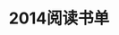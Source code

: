 ---
layout: book
title: 2014阅读书单
category: Life
keywords: 阅读,书单,2014
books: 
    - title: The Little Book on CoffeeScript
      status: 在读
      author: Alex MacCaw
      publisher: O'Reilly Media
      language: English
      link: http://arcturo.github.io/library/coffeescript/
      cover: http://img3.douban.com/lpic/s24853523.jpg
      description: 这本书能让人快速了解CoffeeScript.
    - title: Pro Git
      status: 在读
      author: Scott Chacon
      publisher: Apress
      language: English
      link: http://git-scm.com/book
      cover: /images/book/pro-git.jpg
      description: Git入门书籍。
    - title: CSS禅意花园
      status: 已读
      author:  Dave Shea / Molly E. Holzschlag 
      publisher: 人民邮电出版社
      language: English
      link: http://book.douban.com/subject/2052176/
      cover: http://img3.douban.com/lpic/s2406764.jpg
      description: 书里主要讲解设计的东西多一些，关于Web Dev讲的还是比较少，另外书里的内容也比较旧(没了IE6果然普天同庆)，适合缺乏设计灵感的Web开发人员阅读。
    - title: Ruby on Rails Tutorial
      status: 已读
      author: Michael Hartl
      publisher: 无
      language: English
      link: http://ruby.railstutorial.org/ruby-on-rails-tutorial-book
      cover: /images/book/ror-cover.png
      description: 一本超棒的Ruby on Rails 入门书籍.
    - title: 全世界人们都知道
      status: 已读
      author: 李承鹏 
      publisher: 新星出版社
      language: 中文
      link: http://book.douban.com/subject/20497889/
      cover: /images/book/qsjrmdzd.jpg
      description:  一个国家的强大在于敢不敢去记忆。对于国家，记忆是一种实力，对于个人，记忆是一种权利。
    - title: 黑客与画家
      status: 已读
      author: Paul Graham 
      publisher: 人民邮电出版社
      language: English
      link: http://book.douban.com/subject/6021440/
      cover: /images/book/h-a-p.jpg
      description:  硅谷创业之父Paul Graham大师的经典之作。
    - title: 当我谈跑步时，我谈些什么
      status: 已读
      author: 村上春树 
      publisher:  南海出版公司
      language: 日文
      link: http://book.douban.com/subject/3369600/
      cover: /images/book/s3507580.jpg
      description:  看了之后有股冲动想去大跑一场，将一切都融入到跑步中来，在跑步中享受一切~
    - title: 世界因你不同
      status: 已读
      author: 李开复 / 范海涛 
      publisher:  中信出版社
      language: 中文
      link: http://book.douban.com/subject/4010196/
      cover: http://img5.douban.com/lpic/s3994156.jpg
      description:  开复老师跌宕起伏的一生，实在精彩。
---